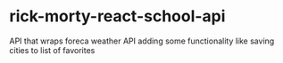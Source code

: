 # rick-morty-react-school-api
API that wraps foreca weather API adding some functionality like saving cities to list of favorites
